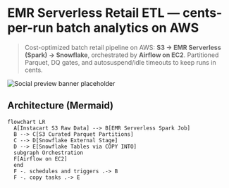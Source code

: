 # EMR Serverless Retail ETL — cents-per-run batch analytics on AWS

> Cost-optimized batch retail pipeline on AWS: **S3 → EMR Serverless (Spark) → Snowflake**, orchestrated by **Airflow on EC2**. Partitioned Parquet, DQ gates, and autosuspend/idle timeouts to keep runs in cents.

![Social preview banner placeholder](./screenshots/banner.png)

## Architecture (Mermaid)
```mermaid
flowchart LR
  A[Instacart S3 Raw Data] --> B[EMR Serverless Spark Job]
  B --> C[S3 Curated Parquet Partitions]
  C --> D[Snowflake External Stage]
  D --> E[Snowflake Tables via COPY INTO]
  subgraph Orchestration
  F[Airflow on EC2]
  end
  F -. schedules and triggers .-> B
  F -. copy tasks .-> E
